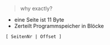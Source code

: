 > why exactly?

- eine Seite ist 11 Byte
- Zerteilt Programmspeicher in Blöcke

`[ SeitenNr | Offset ]`